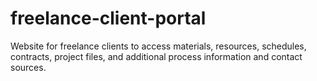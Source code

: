 # freelance-client-portal
Website for freelance clients to access materials, resources, schedules, contracts, project files, and additional process information and contact sources.
